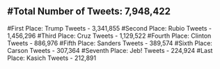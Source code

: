 #Total Number of Tweets: 7,948,422 
---
#First Place: Trump Tweets - 3,341,855
#Second Place: Rubio Tweets - 1,456,296
#Third Place: Cruz Tweets - 1,129,522
#Fourth Place: Clinton Tweets - 886,976
#Fifth Place: Sanders Tweets - 389,574
#Sixth Place: Carson Tweets - 307,364
#Seventh Place: Jeb! Tweets - 224,924
#Last Place: Kasich Tweets - 212,891
